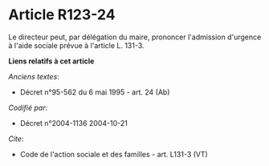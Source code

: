 # Article R123-24

Le directeur peut, par délégation du maire, prononcer l'admission d'urgence à l'aide sociale prévue à l'article L. 131-3.

**Liens relatifs à cet article**

_Anciens textes_:

  - Décret n°95-562 du 6 mai 1995 - art. 24 (Ab)

_Codifié par_:

  - Décret n°2004-1136 2004-10-21

_Cite_:

  - Code de l'action sociale et des familles - art. L131-3 (VT)
